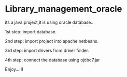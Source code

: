 # Library_management_oracle
its a java project,it is using oracle database..

1st step:
import database.

2nd step:
import project into apache netbeans.

3rd step:
import drivers from driver folder.

4th step:
connect the database using ojdbc7.jar

Enjoy...!!!
